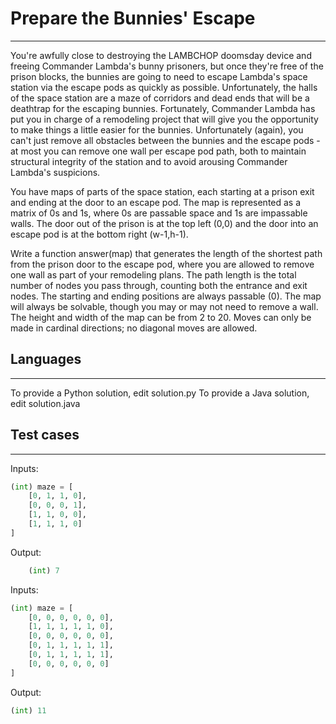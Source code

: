 # Prepare the Bunnies' Escape
***
You're awfully close to destroying the LAMBCHOP doomsday device and freeing Commander Lambda's bunny prisoners, but once they're free of the prison blocks, the bunnies are going to need to escape Lambda's space station via the escape pods as quickly as possible. Unfortunately, the halls of the space station are a maze of corridors and dead ends that will be a deathtrap for the escaping bunnies. Fortunately, Commander Lambda has put you in charge of a remodeling project that will give you the opportunity to make things a little easier for the bunnies. Unfortunately (again), you can't just remove all obstacles between the bunnies and the escape pods - at most you can remove one wall per escape pod path, both to maintain structural integrity of the station and to avoid arousing Commander Lambda's suspicions.

You have maps of parts of the space station, each starting at a prison exit and ending at the door to an escape pod. The map is represented as a matrix of 0s and 1s, where 0s are passable space and 1s are impassable walls. The door out of the prison is at the top left (0,0) and the door into an escape pod is at the bottom right (w-1,h-1).

Write a function answer(map) that generates the length of the shortest path from the prison door to the escape pod, where you are allowed to remove one wall as part of your remodeling plans. The path length is the total number of nodes you pass through, counting both the entrance and exit nodes. The starting and ending positions are always passable (0). The map will always be solvable, though you may or may not need to remove a wall. The height and width of the map can be from 2 to 20. Moves can only be made in cardinal directions; no diagonal moves are allowed.

## Languages
*** 
To provide a Python solution, edit solution.py
To provide a Java solution, edit solution.java

## Test cases
***
Inputs:
```python
(int) maze = [
    [0, 1, 1, 0],
    [0, 0, 0, 1],
    [1, 1, 0, 0],
    [1, 1, 1, 0]
]
```
Output:
```python
    (int) 7
```
Inputs:
```python
(int) maze = [
    [0, 0, 0, 0, 0, 0],
    [1, 1, 1, 1, 1, 0],
    [0, 0, 0, 0, 0, 0],
    [0, 1, 1, 1, 1, 1],
    [0, 1, 1, 1, 1, 1],
    [0, 0, 0, 0, 0, 0]
]
```
Output:
```python
(int) 11
```
